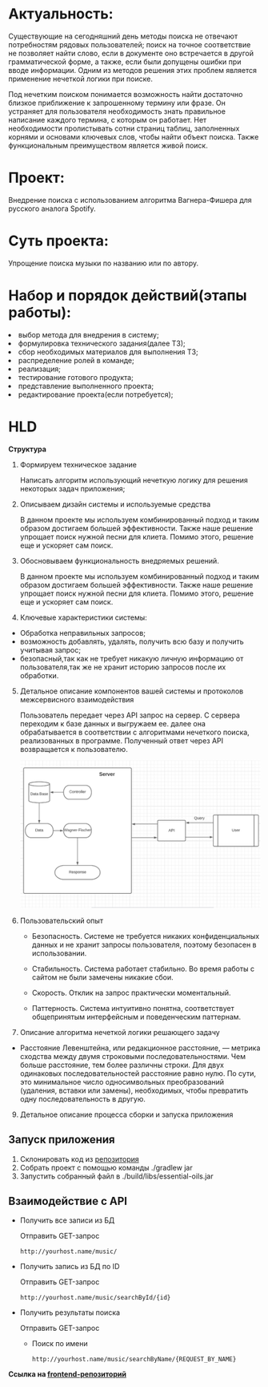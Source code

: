 <h1>Актуальность:</h1>
<p>Существующие на сегодняшний день методы поиска не отвечают потребностям рядовых пользователей; поиск на точное соответствие не позволяет найти слово, если в документе оно встречается в другой грамматической форме, а также, если были допущены ошибки при вводе информации. Одним из методов решения этих проблем является применение нечеткой логики при поиске.</p>

Под нечетким поиском понимается возможность найти достаточно близкое приближение к запрошенному термину или фразе. Он устраняет для пользователя необходимость знать правильное написание каждого термина, с которым он работает. Нет необходимости пролистывать сотни страниц таблиц, заполненных корнями и основами ключевых слов, чтобы найти объект поиска. Также функциональным преимуществом является живой поиск.

<h1>Проект:</h1>
<p>Внедрение поиска с использованием алгоритма Вагнера-Фишера для русского аналога Spotify.</p>

<h1>Суть проекта:</h1>
<p>Упрощение поиска музыки по названию или по автору.</p>

<h1>Набор и порядок действий(этапы работы):</h1>
<li>выбор метода для внедрения в систему;</li>
<li>формулировка технического задания(далее ТЗ);</li>
<li>сбор необходимых материалов для выполнения ТЗ;</li>
<li>распределение ролей в команде;</li>
<li>реализация;</li>
<li>тестирование готового продукта;</li>
<li>представление выполненного проекта;</li>
<li>редактирование проекта(если потребуется);</li>

<h1>HLD</h1>
<b>Структура</b>
<p></p>

1. Формируем техническое задание

   Написать алгоритм использующий нечеткую логику для решения некоторых задач приложения;

1. Описываем дизайн системы и используемые средства

   В данном проекте мы используем комбинированный подход и таким образом достигаем большей эффективности. Также наше решение упрощает поиск нужной песни для клиета. Помимо этого, решение еще и ускоряет сам поиск.

1. Обосновываем функциональность внедряемых решений.

   В данном проекте мы используем комбинированный подход и таким образом достигаем большей эффективности. Также наше решение упрощает поиск нужной песни для клиета. Помимо этого, решение еще и ускоряет сам поиск.

1. Ключевые характеристики системы:

- Обработка неправильных запросов;
- возможность добавлять, удалять, получить всю базу и получить учитывая запрос;
- безопасный,так как не требует никакую личную информацию от пользователя,так же не хранит историю запросов после их обработки.

5. Детальное описание компонентов вашей системы и протоколов межсервисного взаимодействия

   Пользователь передает через API запрос на сервер. С сервера переходим к базе данных и выгружаем ее. далее она обрабатывается в соответствии с алгоритмами нечеткого поиска, реализованных в программе. Полученный ответ через API возвращается к пользователю.
   
   ![](unknown1.png "HLD Схема")

7. Пользовательский опыт

   - Безопасность. Системе не требуется никаких конфиденциальных данных и не хранит запросы пользователя, поэтому безопасен в использовании.

   - Стабильность. Система работает стабильно. Во время работы с сайтом не были замечены никакие сбои.

   - Скорость. Отклик на запрос практически моментальный.

   - Паттерность. Система интуитивно понятна, соответствует общепринятым интерфейсным и поведенческим паттернам.

 8. Описание алгоритма нечеткой логики решающего задачу
 
   - Расстояние Левенштейна, или редакционное расстояние, — метрика cходства между двумя строковыми последовательностями. Чем больше расстояние, тем более различны строки. Для двух одинаковых последовательностей расстояние равно нулю. По сути, это минимальное число односимвольных преобразований (удаления, вставки или замены), необходимых, чтобы превратить одну последовательность в другую.
   
 9. Детальное описание процесса сборки и запуска приложения

## Запуск приложения

1. Склонировать код из [репозитория](https://github.com/RuMikuRu/CopySpotify)
3. Собрать проект с помощью команды ./gradlew jar
4. Запустить собранный файл в ./build/libs/essential-oils.jar

## Взаимодействие с API

- Получить все записи из БД

  Отправить GET-запрос

      http://yourhost.name/music/

- Получить запись из БД по ID

  Отправить GET-запрос

      http://yourhost.name/music/searchById/{id}

- Получить результаты поиска

  Отправить GET-запрос

  - Поиск по имени

        http://yourhost.name/music/searchByName/{REQUEST_BY_NAME}

**Ссылка на [frontend-репозиторий](https://github.com/dapetrov/pinimage-pinmusic)**
   
   


